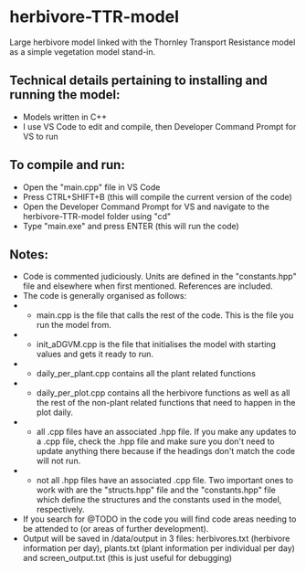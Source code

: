 # herbivore-TTR-model
Large herbivore model linked with the Thornley Transport Resistance model as a simple vegetation model stand-in.

## Technical details pertaining to installing and running the model:
* Models written in C++
* I use VS Code to edit and compile, then Developer Command Prompt for VS to run

## To compile and run:
* Open the "main.cpp" file in VS Code
* Press CTRL+SHIFT+B (this will compile the current version of the code)
* Open the Developer Command Prompt for VS and navigate to the herbivore-TTR-model folder using "cd"
* Type "main.exe" and press ENTER (this will run the code)

## Notes:
* Code is commented judiciously. Units are defined in the "constants.hpp" file and elsewhere when first mentioned. References are included.
* The code is generally organised as follows:
* * main.cpp is the file that calls the rest of the code. This is the file you run the model from.
* * init_aDGVM.cpp is the file that initialises the model with starting values and gets it ready to run.
* * daily_per_plant.cpp contains all the plant related functions
* * daily_per_plot.cpp contains all the herbivore functions as well as all the rest of the non-plant related functions that need to happen in the plot daily.
* * all .cpp files have an associated .hpp file. If you make any updates to a .cpp file, check the .hpp file and make sure you don't need to update anything there because if the headings don't match the code will not run.
* * not all .hpp files have an associated .cpp file. Two important ones to work with are the "structs.hpp" file and the "constants.hpp" file which define the structures and the constants used in the model, respectively.
* If you search for @TODO in the code you will find code areas needing to be attended to (or areas of further development). 
* Output will be saved in /data/output in 3 files: herbivores.txt (herbivore information per day), plants.txt (plant information per individual per day) and screen_output.txt (this is just useful for debugging) 
